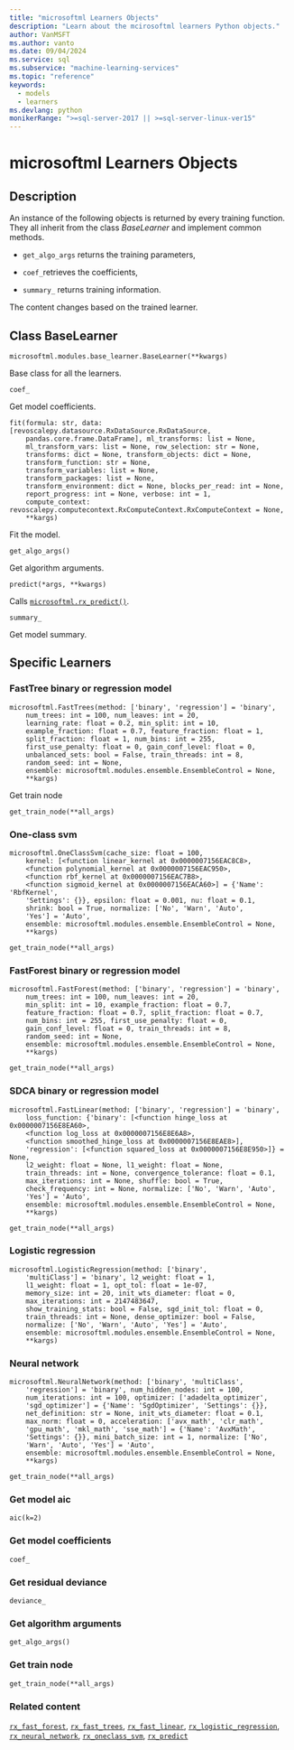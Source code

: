 ```yaml
---
title: "microsoftml Learners Objects"
description: "Learn about the mcirosoftml learners Python objects."
author: VanMSFT
ms.author: vanto
ms.date: 09/04/2024
ms.service: sql
ms.subservice: "machine-learning-services"
ms.topic: "reference"
keywords:
  - models
  - learners
ms.devlang: python
monikerRange: ">=sql-server-2017 || >=sql-server-linux-ver15"
---
```

# microsoftml Learners Objects

## Description

An instance of the following objects is returned by every
training function. They all inherit from the class *BaseLearner* and implement common methods.

- `get_algo_args` returns the training parameters,

- `coef_`retrieves the coefficients,

- `summary_` returns training information.

The content changes based on the trained learner.

## Class BaseLearner

```
microsoftml.modules.base_learner.BaseLearner(**kwargs)
```

Base class for all the learners.

```
coef_
```

Get model coefficients.

```
fit(formula: str, data: [revoscalepy.datasource.RxDataSource.RxDataSource,
    pandas.core.frame.DataFrame], ml_transforms: list = None,
    ml_transform_vars: list = None, row_selection: str = None,
    transforms: dict = None, transform_objects: dict = None,
    transform_function: str = None,
    transform_variables: list = None,
    transform_packages: list = None,
    transform_environment: dict = None, blocks_per_read: int = None,
    report_progress: int = None, verbose: int = 1,
    compute_context: revoscalepy.computecontext.RxComputeContext.RxComputeContext = None,
    **kargs)
```

Fit the model.

```
get_algo_args()
```

Get algorithm arguments.

```
predict(*args, **kwargs)
```

Calls [`microsoftml.rx_predict()`](rx-predict.md).

```
summary_
```

Get model summary.

## Specific Learners

### FastTree binary or regression model

```
microsoftml.FastTrees(method: ['binary', 'regression'] = 'binary',
    num_trees: int = 100, num_leaves: int = 20,
    learning_rate: float = 0.2, min_split: int = 10,
    example_fraction: float = 0.7, feature_fraction: float = 1,
    split_fraction: float = 1, num_bins: int = 255,
    first_use_penalty: float = 0, gain_conf_level: float = 0,
    unbalanced_sets: bool = False, train_threads: int = 8,
    random_seed: int = None,
    ensemble: microsoftml.modules.ensemble.EnsembleControl = None,
    **kargs)
```

Get train node

```
get_train_node(**all_args)
```

### One-class svm

```
microsoftml.OneClassSvm(cache_size: float = 100,
    kernel: [<function linear_kernel at 0x0000007156EAC8C8>,
    <function polynomial_kernel at 0x0000007156EAC950>,
    <function rbf_kernel at 0x0000007156EAC7B8>,
    <function sigmoid_kernel at 0x0000007156EACA60>] = {'Name': 'RbfKernel',
    'Settings': {}}, epsilon: float = 0.001, nu: float = 0.1,
    shrink: bool = True, normalize: ['No', 'Warn', 'Auto',
    'Yes'] = 'Auto',
    ensemble: microsoftml.modules.ensemble.EnsembleControl = None,
    **kargs)
```

```
get_train_node(**all_args)
```
### FastForest binary or regression model

```
microsoftml.FastForest(method: ['binary', 'regression'] = 'binary',
    num_trees: int = 100, num_leaves: int = 20,
    min_split: int = 10, example_fraction: float = 0.7,
    feature_fraction: float = 0.7, split_fraction: float = 0.7,
    num_bins: int = 255, first_use_penalty: float = 0,
    gain_conf_level: float = 0, train_threads: int = 8,
    random_seed: int = None,
    ensemble: microsoftml.modules.ensemble.EnsembleControl = None,
    **kargs)
```

```
get_train_node(**all_args)
```

### SDCA binary or regression model

```
microsoftml.FastLinear(method: ['binary', 'regression'] = 'binary',
    loss_function: {'binary': [<function hinge_loss at 0x0000007156E8EA60>,
    <function log_loss at 0x0000007156E8E6A8>,
    <function smoothed_hinge_loss at 0x0000007156E8EAE8>],
    'regression': [<function squared_loss at 0x0000007156E8E950>]} = None,
    l2_weight: float = None, l1_weight: float = None,
    train_threads: int = None, convergence_tolerance: float = 0.1,
    max_iterations: int = None, shuffle: bool = True,
    check_frequency: int = None, normalize: ['No', 'Warn', 'Auto',
    'Yes'] = 'Auto',
    ensemble: microsoftml.modules.ensemble.EnsembleControl = None,
    **kargs)
```

```
get_train_node(**all_args)
```

### Logistic regression

```
microsoftml.LogisticRegression(method: ['binary',
    'multiClass'] = 'binary', l2_weight: float = 1,
    l1_weight: float = 1, opt_tol: float = 1e-07,
    memory_size: int = 20, init_wts_diameter: float = 0,
    max_iterations: int = 2147483647,
    show_training_stats: bool = False, sgd_init_tol: float = 0,
    train_threads: int = None, dense_optimizer: bool = False,
    normalize: ['No', 'Warn', 'Auto', 'Yes'] = 'Auto',
    ensemble: microsoftml.modules.ensemble.EnsembleControl = None,
    **kargs)
```

### Neural network

```
microsoftml.NeuralNetwork(method: ['binary', 'multiClass',
    'regression'] = 'binary', num_hidden_nodes: int = 100,
    num_iterations: int = 100, optimizer: ['adadelta_optimizer',
    'sgd_optimizer'] = {'Name': 'SgdOptimizer', 'Settings': {}},
    net_definition: str = None, init_wts_diameter: float = 0.1,
    max_norm: float = 0, acceleration: ['avx_math', 'clr_math',
    'gpu_math', 'mkl_math', 'sse_math'] = {'Name': 'AvxMath',
    'Settings': {}}, mini_batch_size: int = 1, normalize: ['No',
    'Warn', 'Auto', 'Yes'] = 'Auto',
    ensemble: microsoftml.modules.ensemble.EnsembleControl = None,
    **kargs)
```

```
get_train_node(**all_args)
```

### Get model aic

```
aic(k=2)
```

### Get model coefficients

```
coef_
```

### Get residual deviance

```
deviance_
```

### Get algorithm arguments

```
get_algo_args()
```

### Get train node

```
get_train_node(**all_args)
```

### Related content

[`rx_fast_forest`](rx-fast-forest.md),
[`rx_fast_trees`](rx-fast-trees.md),
[`rx_fast_linear`](rx-fast-linear.md),
[`rx_logistic_regression`](rx-logistic-regression.md),
[`rx_neural_network`](rx-neural-network.md),
[`rx_oneclass_svm`](rx-oneclass-svm.md),
[`rx_predict`](rx-predict.md)
